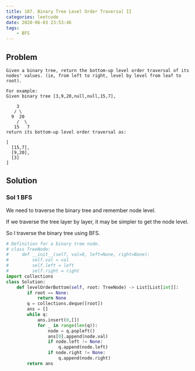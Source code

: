 ```yaml
---
title: 107. Binary Tree Level Order Traversal II
categories: leetcode
date: 2020-06-03 23:53:46
tags:
    - BFS
---
```


## Problem

```text
Given a binary tree, return the bottom-up level order traversal of its nodes' values. (ie, from left to right, level by level from leaf to root).

For example:
Given binary tree [3,9,20,null,null,15,7],

    3
   / \
  9  20
    /  \
   15   7
return its bottom-up level order traversal as:

[
  [15,7],
  [9,20],
  [3]
]
```
<!-- more -->

## Solution

### Sol 1 BFS
<!-- Thinking -->
We need to traverse the binary tree and remember node level.

If we traverse the tree layer by layer, it may be simpler to get the node level.

So I traverse the binary tree using BFS.

<!-- Coding -->
```python
# Definition for a binary tree node.
# class TreeNode:
#     def __init__(self, val=0, left=None, right=None):
#         self.val = val
#         self.left = left
#         self.right = right
import collections
class Solution:
    def levelOrderBottom(self, root: TreeNode) -> List[List[int]]:
        if root == None:
            return None
        q = collections.deque([root])
        ans = []
        while q:
            ans.insert(0,[])
            for _ in range(len(q)):
                node = q.popleft()
                ans[0].append(node.val)
                if node.left != None:
                    q.append(node.left)
                if node.right != None:
                    q.append(node.right)
        return ans
```
